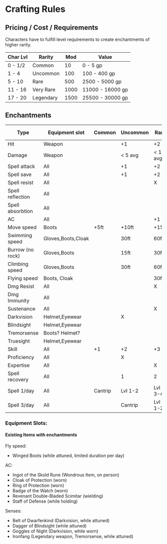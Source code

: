 # Crafting Rules

## Pricing / Cost / Requirements

Characters have to fulfill level requirements to create enchantments of higher rarity.

| Char Lvl	| Rarity	| Mod	| Value				|
| ---		| ---		| ---	| ---				|
| 0 - 1/2	| Common	| 10	| 0 - 5 gp			|
| 1 - 4		| Uncommon	| 100	| 100 - 400 gp		|
| 5 - 10	| Rare		| 500	| 2500 - 5000 gp	|
| 11 - 16	| Very Rare	| 1000	| 11000 - 16000 gp	|
| 17 - 20	| Legendary	| 1500	| 25500 - 30000 gp	|

## Enchantments 

| Type 				| Equipment slot 		| Common	| Uncommon	| Rare		| Very Rare	| Legendary	|
| ---				| ---					| ---		| ---		| ---		| ---		| ---		|
| Hit 				| Weapon				|			| +1		| +2		| +3		| +4		|	
| Damage			| Weapon				| 			| < 5 avg	| < 10 avg	| < 15 avg	| < 20 avg	|
| Spell attack		| All					|			| +1		| +2		| +3 		| +4		|
| Spell save		| All					|			| +1		| +2		| +3 		| +4		|
| Spell resist		| All					|			| 			| X			| 			|			|
| Spell reflection	| All					|			| 			|			| X			|			|
| Spell absorbtion	| All					|			| 			|			| 			| X			|
| AC				| All					|			| 			| +1		| +2		| +3		|
| Move speed		| Boots					| +5ft		| +10ft		| +15ft		| 			|			|
| Swimming speed 	| Gloves,Boots,Cloak	| 			| 30ft		| 60ft		| 			|			|
| Burrow (no rock)	| Gloves,Boots			|			| 15ft		| 30ft		| 			|			|
| Climbing speed	| Gloves,Boots			|			| 30ft		| 60ft		| 			|			|
| Flying speed		| Boots, Cloak			|			| 			| 30ft		| 60ft		|			|
| Dmg Resist		| All					|			| 			| X			| 			|			|
| Dmg Immunity		| All					|			| 			| 			| X			|			|
| Sustenance		| All					|			| 			| X			| 			|			|
| Darkvision		| Helmet,Eyewear		|			| X			| 			| 			|			|
| Blindsight		| Helmet,Eyewear		|			| 			| 			| X			|			|
| Tremorsense		| Boots? Helmet?		|			| 			| 			| X			|			|
| Truesight			| Helmet,Eyewear		|			| 			| 			| 			| X			|
| Skill				| All					| +1		| +2		| +3		| +4		| +5		|
| Proficiency		| All					|			| X			| 			| 			|			|
| Expertise			| All					|			| 			| X			| 			|			|
| Spell recovery	| All					|			| 1			| 2			| 3			| 4			|
| Spell	1/day		| All					| Cantrip	| Lvl 1-2	| Lvl 3-4	| Lvl 5-6	| Lvl 7-8	|
| Spell	3/day		| All					| 			| Cantrip	| Lvl 1-2	| Lvl 3-4	| Lvl 5-6	|


### Equipment Slots:

#### Existing Items with enchantments

Fly speed:
- Winged Boots (while attuned, limited duration per day)

AC:
- Ingot of the Skold Rune (Wondrous Item, on person)
- Cloak of Protection (worn)
- Ring of Protection (worn)
- Badge of the Watch (worn)
- Revenant Double-Bladed Scimitar (wielding)
- Staff of Defense (while holding)

Senses:
- Belt of Dwarfenkind (Darkvision, while attuned)
- Dagger of Blindsight (while attuned)
- Goggles of Night (Darkvision, while worn)
- Ironfang (Legendary weapon, Tremorsense, while attuned)

